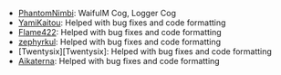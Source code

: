 - [PhantomNimbi][PhantomNimbi]: WaifuIM Cog, Logger Cog
- [YamiKaitou][yamikaitou]: Helped with bug fixes and code formatting
- [Flame422][Flame442]: Helped with bug fixes and code formatting
- [zephyrkul][zephyrkul]: Helped with bug fixes and code formatting
- [Twentysix][Twentysix]: Helped with bug fixes and code formatting
- [Aikaterna][aikaterna]: Helped with bug fixes and code formatting

[PhantomNimbi]: https://github.com/PhantomNimbi
[yamikaitou]: https://github.com/yamikaitou
[Flame442]: https://github.com/Flame442
[zephyrkul]: https://github.com/zephyrkul
[aikaterna]: https://github.com/aikaterna